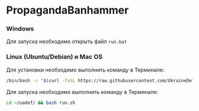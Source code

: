 # PropagandaBanhammer

### Windows
Для запуска необходимо открыть файл `run.bat`
<br/>

### Linux (Ubuntu/Debian) и Mac OS
Для установки необходимо выполнить команду в Терминале:<br/>
```bash
/bin/bash -c "$(curl -fsSL https://raw.githubusercontent.com/UkraineDefender/PropagandaBanhammer/main/install.sh)"
```


Для запуска необходимо выполнить команду в Терминале:<br/>
```bash
cd ~/uadef/ && bash run.sh
```
